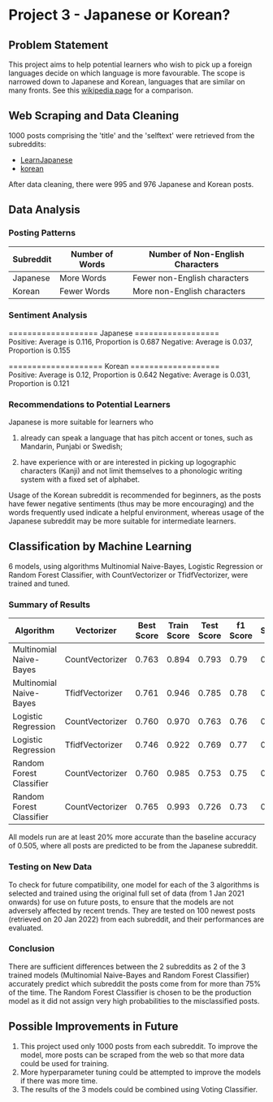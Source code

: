 # Project 3 - Japanese or Korean?

## Problem Statement
This project aims to help potential learners who wish to pick up a foreign languages decide on which language is more favourable. The scope is narrowed down to Japanese and Korean, languages that are similar on many fronts. See this [wikipedia page](https://en.wikipedia.org/wiki/Comparison_of_Japanese_and_Korean) for a comparison.

## Web Scraping and Data Cleaning
1000 posts comprising the 'title' and the 'selftext' were retrieved from the subreddits:
- [LearnJapanese](https://www.reddit.com/r/LearnJapanese/new)
- [korean](https://www.reddit.com/r/korean/new)

After data cleaning, there were 995 and 976 Japanese and Korean posts.

## Data Analysis
### Posting Patterns
|Subreddit|Number of Words|Number of Non-English Characters|
|---|---|---|
|Japanese|More Words|Fewer non-English characters|
|Korean|Fewer Words|More non-English characters|

### Sentiment Analysis
=================== Japanese ==================<br>
Positive: Average is 0.116, Proportion is 0.687
Negative: Average is 0.037, Proportion is 0.155

==================== Korean ===================<br>
Positive: Average is 0.12, Proportion is 0.642
Negative: Average is 0.031, Proportion is 0.121

### Recommendations to Potential Learners
Japanese is more suitable for learners who
1) already can speak a language that has pitch accent or tones, such as Mandarin, Punjabi or Swedish;

2) have experience with or are interested in picking up logographic characters (Kanji) and not limit themselves to a phonologic writing system with a fixed set of alphabet.

Usage of the Korean subreddit is recommended for beginners, as the posts have fewer negative sentiments (thus may be more encouraging) and the words frequently used indicate a helpful environment, whereas usage of the Japanese subreddit may be more suitable for intermediate learners.

## Classification by Machine Learning
6 models, using algorithms Multinomial Naive-Bayes, Logistic Regression or Random Forest Classifier, with CountVectorizer or TfidfVectorizer, were trained and tuned.

### Summary of Results
|Algorithm|Vectorizer|Best Score|Train Score|Test Score|f1 Score|Sensitivity|Specificity|
|---|---|---|---|---|---|---|---|
|Multinomial Naive-Bayes|CountVectorizer|0.763|0.894|0.793|0.79|0.82|0.77|
|Multinomial Naive-Bayes|TfidfVectorizer|0.761|0.946|0.785|0.78|0.82|0.75|
|Logistic Regression|CountVectorizer|0.760|0.970|0.763|0.76|0.70|0.83|
|Logistic Regression|TfidfVectorizer|0.746|0.922|0.769|0.77|0.71|0.82|
|Random Forest Classifier|CountVectorizer|0.760|0.985|0.753|0.75|0.73|0.77|
|Random Forest Classifier|CountVectorizer|0.765|0.993|0.726|0.73|0.67|0.79|

All models run are at least 20% more accurate than the baseline accuracy of 0.505, where all posts are predicted to be from the Japanese subreddit.

### Testing on New Data
To check for future compatibility, one model for each of the 3 algorithms is selected and trained using the original full set of data (from 1 Jan 2021 onwards) for use on future posts, to ensure that the models are not adversely affected by recent trends. They are tested on 100 newest posts (retrieved on 20 Jan 2022) from each subreddit, and their performances are evaluated.

### Conclusion
There are sufficient differences between the 2 subreddits as 2 of the 3 trained models (Multinomial Naive-Bayes and Random Forest Classifier) accurately predict which subreddit the posts come from for more than 75% of the time. The Random Forest Classifier is chosen to be the production model as it did not assign very high probabilities to the misclassified posts.

## Possible Improvements in Future
1. This project used only 1000 posts from each subreddit. To improve the model, more posts can be scraped from the web so that more data could be used for training.
2. More hyperparameter tuning could be attempted to improve the models if there was more time.
3. The results of the 3 models could be combined using Voting Classifier.